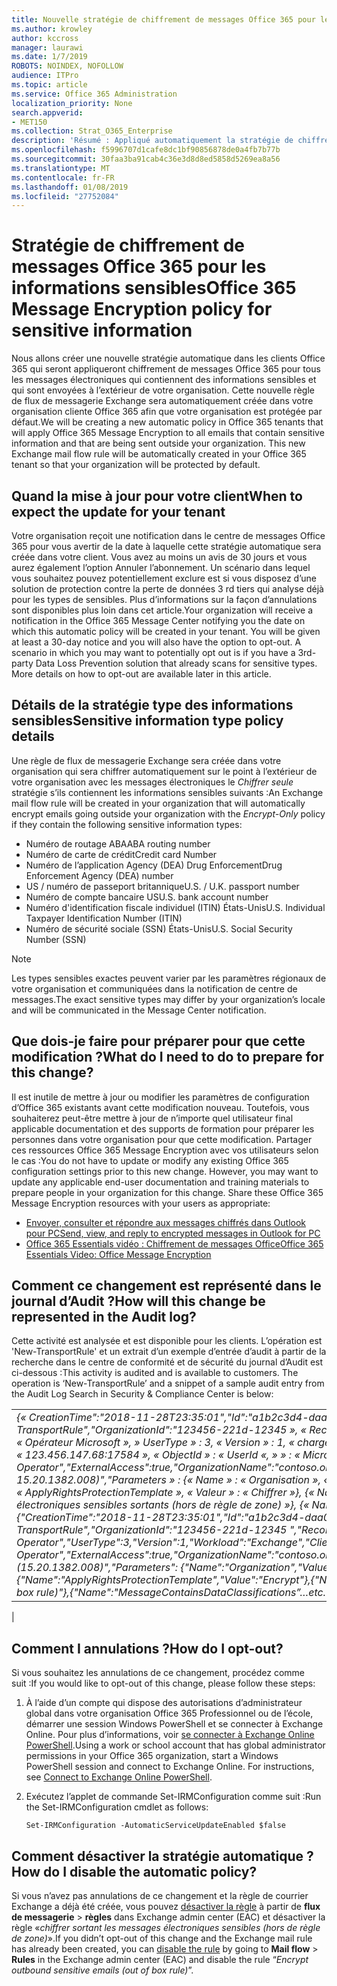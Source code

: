 ```yaml
---
title: Nouvelle stratégie de chiffrement de messages Office 365 pour les informations sensibles
ms.author: krowley
author: kccross
manager: laurawi
ms.date: 1/7/2019
ROBOTS: NOINDEX, NOFOLLOW
audience: ITPro
ms.topic: article
ms.service: Office 365 Administration
localization_priority: None
search.appverid:
- MET150
ms.collection: Strat_O365_Enterprise
description: 'Résumé : Appliqué automatiquement la stratégie de chiffrement de messages Office 365 pour les types d’informations sensibles présentant à tous les clients.'
ms.openlocfilehash: f5996707d1cafe8dc1bf90856878de0a4fb7b77b
ms.sourcegitcommit: 30faa3ba91cab4c36e3d8d8ed5858d5269ea8a56
ms.translationtype: MT
ms.contentlocale: fr-FR
ms.lasthandoff: 01/08/2019
ms.locfileid: "27752084"
---
```

# <a name="office-365-message-encryption-policy-for-sensitive-information"></a><span data-ttu-id="6dcbb-103">Stratégie de chiffrement de messages Office 365 pour les informations sensibles</span><span class="sxs-lookup"><span data-stu-id="6dcbb-103">Office 365 Message Encryption policy for sensitive information</span></span>

<span data-ttu-id="6dcbb-p101">Nous allons créer une nouvelle stratégie automatique dans les clients Office 365 qui seront appliqueront chiffrement de messages Office 365 pour tous les messages électroniques qui contiennent des informations sensibles et qui sont envoyées à l’extérieur de votre organisation. Cette nouvelle règle de flux de messagerie Exchange sera automatiquement créée dans votre organisation cliente Office 365 afin que votre organisation est protégée par défaut.</span><span class="sxs-lookup"><span data-stu-id="6dcbb-p101">We will be creating a new automatic policy in Office 365 tenants that will apply Office 365 Message Encryption to all emails that contain sensitive information and that are being sent outside your organization. This new Exchange mail flow rule will be automatically created in your Office 365 tenant so that your organization will be protected by default.</span></span>

## <a name="when-to-expect-the-update-for-your-tenant"></a><span data-ttu-id="6dcbb-106">Quand la mise à jour pour votre client</span><span class="sxs-lookup"><span data-stu-id="6dcbb-106">When to expect the update for your tenant</span></span>

<span data-ttu-id="6dcbb-p102">Votre organisation reçoit une notification dans le centre de messages Office 365 pour vous avertir de la date à laquelle cette stratégie automatique sera créée dans votre client. Vous avez au moins un avis de 30 jours et vous aurez également l’option Annuler l’abonnement. Un scénario dans lequel vous souhaitez pouvez potentiellement exclure est si vous disposez d’une solution de protection contre la perte de données 3 rd tiers qui analyse déjà pour les types de sensibles. Plus d’informations sur la façon d’annulations sont disponibles plus loin dans cet article.</span><span class="sxs-lookup"><span data-stu-id="6dcbb-p102">Your organization will receive a notification in the Office 365 Message Center notifying you the date on which this automatic policy will be created in your tenant. You will be given at least a 30-day notice and you will also have the option to opt-out. A scenario in which you may want to potentially opt out is if you have a 3rd-party Data Loss Prevention solution that already scans for sensitive types. More details on how to opt-out are available later in this article.</span></span>

## <a name="sensitive-information-type-policy-details"></a><span data-ttu-id="6dcbb-110">Détails de la stratégie type des informations sensibles</span><span class="sxs-lookup"><span data-stu-id="6dcbb-110">Sensitive information type policy details</span></span>

<span data-ttu-id="6dcbb-111">Une règle de flux de messagerie Exchange sera créée dans votre organisation qui sera chiffrer automatiquement sur le point à l’extérieur de votre organisation avec les messages électroniques le *Chiffrer seule* stratégie s’ils contiennent les informations sensibles suivants :</span><span class="sxs-lookup"><span data-stu-id="6dcbb-111">An Exchange mail flow rule will be created in your organization that will automatically encrypt emails going outside your organization with the *Encrypt-Only* policy if they contain the following sensitive information types:</span></span>

- <span data-ttu-id="6dcbb-112">Numéro de routage ABA</span><span class="sxs-lookup"><span data-stu-id="6dcbb-112">ABA routing number</span></span>
- <span data-ttu-id="6dcbb-113">Numéro de carte de crédit</span><span class="sxs-lookup"><span data-stu-id="6dcbb-113">Credit card Number</span></span>
- <span data-ttu-id="6dcbb-114">Numéro de l’application Agency (DEA) Drug Enforcement</span><span class="sxs-lookup"><span data-stu-id="6dcbb-114">Drug Enforcement Agency (DEA) number</span></span>
- <span data-ttu-id="6dcbb-p103">US / numéro de passeport britannique</span><span class="sxs-lookup"><span data-stu-id="6dcbb-p103">U.S. / U.K. passport number</span></span>
- <span data-ttu-id="6dcbb-117">Numéro de compte bancaire US</span><span class="sxs-lookup"><span data-stu-id="6dcbb-117">U.S. bank account number</span></span>
- <span data-ttu-id="6dcbb-118">Numéro d'identification fiscale individuel (ITIN) États-Unis</span><span class="sxs-lookup"><span data-stu-id="6dcbb-118">U.S. Individual Taxpayer Identification Number (ITIN)</span></span>
- <span data-ttu-id="6dcbb-119">Numéro de sécurité sociale (SSN) États-Unis</span><span class="sxs-lookup"><span data-stu-id="6dcbb-119">U.S. Social Security Number (SSN)</span></span>

> [!Note]
> <span data-ttu-id="6dcbb-120">Les types sensibles exactes peuvent varier par les paramètres régionaux de votre organisation et communiquées dans la notification de centre de messages.</span><span class="sxs-lookup"><span data-stu-id="6dcbb-120">The exact sensitive types may differ by your organization’s locale and will be communicated in the Message Center notification.</span></span>

## <a name="what-do-i-need-to-do-to-prepare-for-this-change"></a><span data-ttu-id="6dcbb-121">Que dois-je faire pour préparer pour que cette modification ?</span><span class="sxs-lookup"><span data-stu-id="6dcbb-121">What do I need to do to prepare for this change?</span></span>

<span data-ttu-id="6dcbb-p104">Il est inutile de mettre à jour ou modifier les paramètres de configuration d’Office 365 existants avant cette modification nouveau. Toutefois, vous souhaiterez peut-être mettre à jour de n’importe quel utilisateur final applicable documentation et des supports de formation pour préparer les personnes dans votre organisation pour que cette modification. Partager ces ressources Office 365 Message Encryption avec vos utilisateurs selon le cas :</span><span class="sxs-lookup"><span data-stu-id="6dcbb-p104">You do not have to update or modify any existing Office 365 configuration settings prior to this new change. However, you may want to update any applicable end-user documentation and training materials to prepare people in your organization for this change. Share these Office 365 Message Encryption resources with your users as appropriate:</span></span>

- [<span data-ttu-id="6dcbb-125">Envoyer, consulter et répondre aux messages chiffrés dans Outlook pour PC</span><span class="sxs-lookup"><span data-stu-id="6dcbb-125">Send, view, and reply to encrypted messages in Outlook for PC</span></span>](https://support.office.com/article/send-view-and-reply-to-encrypted-messages-in-outlook-for-pc-eaa43495-9bbb-4fca-922a-df90dee51980)
- [<span data-ttu-id="6dcbb-126">Office 365 Essentials vidéo : Chiffrement de messages Office</span><span class="sxs-lookup"><span data-stu-id="6dcbb-126">Office 365 Essentials Video: Office Message Encryption</span></span>](https://youtu.be/CQR0cG_iEUc)

## <a name="how-will-this-change-be-represented-in-the-audit-log"></a><span data-ttu-id="6dcbb-127">Comment ce changement est représenté dans le journal d’Audit ?</span><span class="sxs-lookup"><span data-stu-id="6dcbb-127">How will this change be represented in the Audit log?</span></span>

<span data-ttu-id="6dcbb-p105">Cette activité est analysée et est disponible pour les clients.  L’opération est 'New-TransportRule' et un extrait d’un exemple d’entrée d’audit à partir de la recherche dans le centre de conformité et de sécurité du journal d’Audit est ci-dessous :</span><span class="sxs-lookup"><span data-stu-id="6dcbb-p105">This activity is audited and is available to customers.  The operation is ‘New-TransportRule’ and a snippet of a sample audit entry from the Audit Log Search in Security & Compliance Center is below:</span></span>

|     |
| --- |
| <span data-ttu-id="6dcbb-130">*{« CreationTime":"2018-11-28T23:35:01","Id":"a1b2c3d4-daa0-4c4f-a019-03a1234a1b0c","Operation":"New-TransportRule","OrganizationId":"123456-221d-12345 », « RecordType » : 1, « ResultStatus » : « True », « UserKey » : « Opérateur Microsoft », » UserType » : 3, « Version » : 1, « charges de travail » : « Exchange », « ClientIP » : « 123.456.147.68:17584 », « ObjectId » : « UserId «, » » : « Microsoft Operator","ExternalAccess":true,"OrganizationName":"contoso.onmicrosoft.com","OriginatingServer":"CY4PR13MBXXXX () 15.20.1382.008)","Parameters » : {« Name » : « Organisation », « Valeur » : « d 123456-221-12346"{« Name » : « ApplyRightsProtectionTemplate », « Valeur » : « Chiffrer »}, {« Name » : « Nom », « Valeur » : « Chiffrer les messages électroniques sensibles sortants (hors de règle de zone) »}, {« Name » : » MessageContainsDataClassifications »... etc..*</span><span class="sxs-lookup"><span data-stu-id="6dcbb-130">*{"CreationTime":"2018-11-28T23:35:01","Id":"a1b2c3d4-daa0-4c4f-a019-03a1234a1b0c","Operation":"New-TransportRule","OrganizationId":"123456-221d-12345 ","RecordType":1,"ResultStatus":"True","UserKey":"Microsoft Operator","UserType":3,"Version":1,"Workload":"Exchange","ClientIP":"123.456.147.68:17584","ObjectId":"","UserId":"Microsoft Operator","ExternalAccess":true,"OrganizationName":"contoso.onmicrosoft.com","OriginatingServer":"CY4PR13MBXXXX (15.20.1382.008)","Parameters": {"Name":"Organization","Value":"123456-221d-12346"{"Name":"ApplyRightsProtectionTemplate","Value":"Encrypt"},{"Name":"Name","Value":"Encrypt outbound sensitive emails (out of box rule)"},{"Name":"MessageContainsDataClassifications”…etc.*</span></span>
 |

## <a name="how-do-i-opt-out"></a><span data-ttu-id="6dcbb-131">Comment I annulations ?</span><span class="sxs-lookup"><span data-stu-id="6dcbb-131">How do I opt-out?</span></span>

<span data-ttu-id="6dcbb-132">Si vous souhaitez les annulations de ce changement, procédez comme suit :</span><span class="sxs-lookup"><span data-stu-id="6dcbb-132">If you would like to opt-out of this change, please follow these steps:</span></span>

1. <span data-ttu-id="6dcbb-p106">À l’aide d’un compte qui dispose des autorisations d’administrateur global dans votre organisation Office 365 Professionnel ou de l’école, démarrer une session Windows PowerShell et se connecter à Exchange Online. Pour plus d’informations, voir [se connecter à Exchange Online PowerShell](https://aka.ms/exopowershell).</span><span class="sxs-lookup"><span data-stu-id="6dcbb-p106">Using a work or school account that has global administrator permissions in your Office 365 organization, start a Windows PowerShell session and connect to Exchange Online. For instructions, see [Connect to Exchange Online PowerShell](https://aka.ms/exopowershell).</span></span>
2. <span data-ttu-id="6dcbb-135">Exécutez l’applet de commande Set-IRMConfiguration comme suit :</span><span class="sxs-lookup"><span data-stu-id="6dcbb-135">Run the Set-IRMConfiguration cmdlet as follows:</span></span>

   ```
   Set-IRMConfiguration -AutomaticServiceUpdateEnabled $false
   ```

## <a name="how-do-i-disable-the-automatic-policy"></a><span data-ttu-id="6dcbb-136">Comment désactiver la stratégie automatique ?</span><span class="sxs-lookup"><span data-stu-id="6dcbb-136">How do I disable the automatic policy?</span></span>

<span data-ttu-id="6dcbb-137">Si vous n’avez pas annulations de ce changement et la règle de courrier Exchange a déjà été créée, vous pouvez [désactiver la règle](https://docs.microsoft.com/exchange/security-and-compliance/mail-flow-rules/manage-mail-flow-rules#enable-or-disable-a-mail-flow-rule) à partir de **flux de messagerie** > **règles** dans Exchange admin center (EAC) et désactiver la règle «*chiffrer sortant les messages électroniques sensibles (hors de règle de zone)*».</span><span class="sxs-lookup"><span data-stu-id="6dcbb-137">If you didn’t opt-out of this change and the Exchange mail rule has already been created, you can [disable the rule](https://docs.microsoft.com/exchange/security-and-compliance/mail-flow-rules/manage-mail-flow-rules#enable-or-disable-a-mail-flow-rule) by going to **Mail flow** > **Rules** in the Exchange admin center (EAC) and disable the rule “*Encrypt outbound sensitive emails (out of box rule)*”.</span></span>
